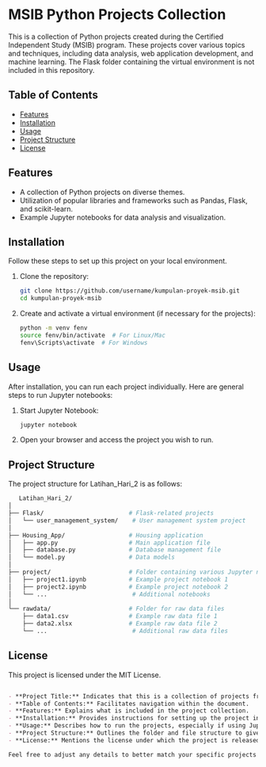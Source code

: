 # MSIB Python Projects Collection

This is a collection of Python projects created during the Certified Independent Study (MSIB) program. These projects cover various topics and techniques, including data analysis, web application development, and machine learning. The Flask folder containing the virtual environment is not included in this repository.

## Table of Contents

- [Features](#features)
- [Installation](#installation)
- [Usage](#usage)
- [Project Structure](#project-structure)
- [License](#license)

## Features

- A collection of Python projects on diverse themes.
- Utilization of popular libraries and frameworks such as Pandas, Flask, and scikit-learn.
- Example Jupyter notebooks for data analysis and visualization.

## Installation

Follow these steps to set up this project on your local environment.

1. Clone the repository:
   ```bash
   git clone https://github.com/username/kumpulan-proyek-msib.git
   cd kumpulan-proyek-msib
2. Create and activate a virtual environment (if necessary for the projects):
   ```bash
   python -m venv fenv
   source fenv/bin/activate  # For Linux/Mac
   fenv\Scripts\activate  # For Windows

## Usage
After installation, you can run each project individually. Here are general steps to run Jupyter notebooks:
1. Start Jupyter Notebook:
   ```bash
   jupyter notebook
2. Open your browser and access the project you wish to run.

## Project Structure
The project structure for Latihan_Hari_2 is as follows:

```bash
   Latihan_Hari_2/
│
├── Flask/                        # Flask-related projects
│   └── user_management_system/    # User management system project
│
├── Housing_App/                  # Housing application
│   ├── app.py                    # Main application file
│   ├── database.py               # Database management file
│   └── model.py                  # Data models
│
├── project/                      # Folder containing various Jupyter notebooks
│   ├── project1.ipynb            # Example project notebook 1
│   ├── project2.ipynb            # Example project notebook 2
│   └── ...                        # Additional notebooks
│
└── rawdata/                      # Folder for raw data files
    ├── data1.csv                 # Example raw data file 1
    ├── data2.xlsx                # Example raw data file 2
    └── ...                        # Additional raw data files
```

## License
This project is licensed under the MIT License.

```markdown

- **Project Title:** Indicates that this is a collection of projects from the MSIB program.
- **Table of Contents:** Facilitates navigation within the document.
- **Features:** Explains what is included in the project collection.
- **Installation:** Provides instructions for setting up the project in the local environment.
- **Usage:** Describes how to run the projects, especially if using Jupyter Notebooks.
- **Project Structure:** Outlines the folder and file structure to give a clear overview of the project contents.
- **License:** Mentions the license under which the project is released.

Feel free to adjust any details to better match your specific projects and content!


